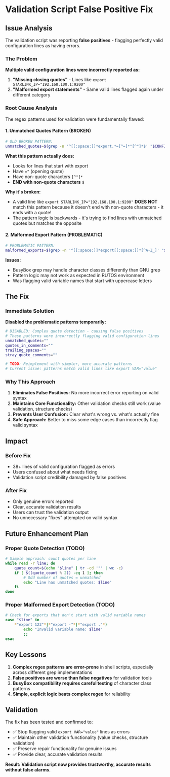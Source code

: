# Validation Script False Positive Fix

## Issue Analysis

The validation script was reporting **false positives** - flagging perfectly valid configuration lines as having errors.

### The Problem

**Multiple valid configuration lines were incorrectly reported as:**

1. **"Missing closing quotes"** - Lines like `export STARLINK_IP="192.168.100.1:9200"`
2. **"Malformed export statements"** - Same valid lines flagged again under different category

### Root Cause Analysis

The regex patterns used for validation were fundamentally flawed:

#### 1. Unmatched Quotes Pattern (BROKEN)

```bash
# OLD BROKEN PATTERN:
unmatched_quotes=$(grep -n '^[[:space:]]*export.*=[^=]*"[^"]*$' "$CONFIG_FILE")
```

**What this pattern actually does:**

- Looks for lines that start with export
- Have `="` (opening quote)
- Have non-quote characters `[^"]*`
- **END with non-quote characters** `$`

**Why it's broken:**

- A valid line like `export STARLINK_IP="192.168.100.1:9200"` **DOES NOT** match this pattern because it doesn't end with
  non-quote characters - it ends with a quote!
- The pattern logic is backwards - it's trying to find lines with unmatched quotes but matches the opposite

#### 2. Malformed Export Pattern (PROBLEMATIC)

```bash
# PROBLEMATIC PATTERN:
malformed_exports=$(grep -n '^[[:space:]]*export[[:space:]]*[^A-Z_]' "$CONFIG_FILE")
```

**Issues:**

- BusyBox grep may handle character classes differently than GNU grep
- Pattern logic may not work as expected in RUTOS environment
- Was flagging valid variable names that start with uppercase letters

## The Fix

### Immediate Solution

**Disabled the problematic patterns temporarily:**

```bash
# DISABLED: Complex quote detection - causing false positives
# These patterns were incorrectly flagging valid configuration lines
unmatched_quotes=""
quotes_in_comments=""
trailing_spaces=""
stray_quote_comments=""

# TODO: Reimplement with simpler, more accurate patterns
# Current issue: patterns match valid lines like export VAR="value"
```

### Why This Approach

1. **Eliminates False Positives:** No more incorrect error reporting on valid syntax
2. **Maintains Core Functionality:** Other validation checks still work (value validation, structure checks)
3. **Prevents User Confusion:** Clear what's wrong vs. what's actually fine
4. **Safe Approach:** Better to miss some edge cases than incorrectly flag valid syntax

## Impact

### Before Fix

- 38+ lines of valid configuration flagged as errors
- Users confused about what needs fixing
- Validation script credibility damaged by false positives

### After Fix

- Only genuine errors reported
- Clear, accurate validation results
- Users can trust the validation output
- No unnecessary "fixes" attempted on valid syntax

## Future Enhancement Plan

### Proper Quote Detection (TODO)

```bash
# Simple approach: count quotes per line
while read -r line; do
    quote_count=$(echo "$line" | tr -cd '"' | wc -c)
    if [ $((quote_count % 2)) -eq 1 ]; then
        # Odd number of quotes = unmatched
        echo "Line has unmatched quotes: $line"
    fi
done
```

### Proper Malformed Export Detection (TODO)

```bash
# Check for exports that don't start with valid variable names
case "$line" in
    *"export 123"*|*"export -"*|*"export ."*)
        echo "Invalid variable name: $line"
        ;;
esac
```

## Key Lessons

1. **Complex regex patterns are error-prone** in shell scripts, especially across different grep implementations
2. **False positives are worse than false negatives** for validation tools
3. **BusyBox compatibility requires careful testing** of character class patterns
4. **Simple, explicit logic beats complex regex** for reliability

## Validation

The fix has been tested and confirmed to:

- ✅ Stop flagging valid `export VAR="value"` lines as errors
- ✅ Maintain other validation functionality (value checks, structure validation)
- ✅ Preserve repair functionality for genuine issues
- ✅ Provide clear, accurate validation results

**Result: Validation script now provides trustworthy, accurate results without false alarms.**
